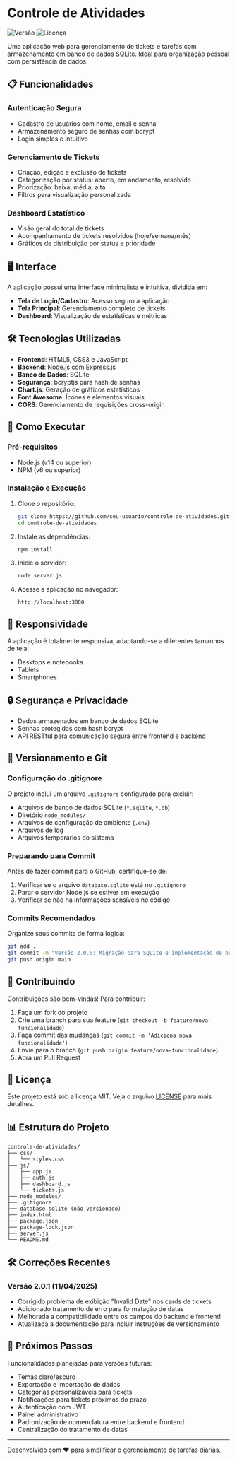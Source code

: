 # Controle de Atividades

![Versão](https://img.shields.io/badge/versão-2.0.0-blue)
![Licença](https://img.shields.io/badge/licença-MIT-green)

Uma aplicação web para gerenciamento de tickets e tarefas com armazenamento em banco de dados SQLite. Ideal para organização pessoal com persistência de dados.

## 📋 Funcionalidades

### Autenticação Segura
- Cadastro de usuários com nome, email e senha
- Armazenamento seguro de senhas com bcrypt
- Login simples e intuitivo

### Gerenciamento de Tickets
- Criação, edição e exclusão de tickets
- Categorização por status: aberto, em andamento, resolvido
- Priorização: baixa, média, alta
- Filtros para visualização personalizada

### Dashboard Estatístico
- Visão geral do total de tickets
- Acompanhamento de tickets resolvidos (hoje/semana/mês)
- Gráficos de distribuição por status e prioridade

## 🖥️ Interface

A aplicação possui uma interface minimalista e intuitiva, dividida em:

- **Tela de Login/Cadastro**: Acesso seguro à aplicação
- **Tela Principal**: Gerenciamento completo de tickets
- **Dashboard**: Visualização de estatísticas e métricas

## 🛠️ Tecnologias Utilizadas

- **Frontend**: HTML5, CSS3 e JavaScript
- **Backend**: Node.js com Express.js
- **Banco de Dados**: SQLite
- **Segurança**: bcryptjs para hash de senhas
- **Chart.js**: Geração de gráficos estatísticos
- **Font Awesome**: Ícones e elementos visuais
- **CORS**: Gerenciamento de requisições cross-origin

## 🚀 Como Executar

### Pré-requisitos
- Node.js (v14 ou superior)
- NPM (v6 ou superior)

### Instalação e Execução

1. Clone o repositório:
   ```bash
   git clone https://github.com/seu-usuario/controle-de-atividades.git
   cd controle-de-atividades
   ```

2. Instale as dependências:
   ```bash
   npm install
   ```

3. Inicie o servidor:
   ```bash
   node server.js
   ```

4. Acesse a aplicação no navegador:
   ```
   http://localhost:3000
   ```

## 📱 Responsividade

A aplicação é totalmente responsiva, adaptando-se a diferentes tamanhos de tela:
- Desktops e notebooks
- Tablets
- Smartphones

## 🔒 Segurança e Privacidade

- Dados armazenados em banco de dados SQLite
- Senhas protegidas com hash bcrypt
- API RESTful para comunicação segura entre frontend e backend

## 🔄 Versionamento e Git

### Configuração do .gitignore
O projeto inclui um arquivo `.gitignore` configurado para excluir:
- Arquivos de banco de dados SQLite (`*.sqlite`, `*.db`)
- Diretório `node_modules/`
- Arquivos de configuração de ambiente (`.env`)
- Arquivos de log
- Arquivos temporários do sistema

### Preparando para Commit
Antes de fazer commit para o GitHub, certifique-se de:
1. Verificar se o arquivo `database.sqlite` está no `.gitignore`
2. Parar o servidor Node.js se estiver em execução
3. Verificar se não há informações sensíveis no código

### Commits Recomendados
Organize seus commits de forma lógica:
```bash
git add .
git commit -m "Versão 2.0.0: Migração para SQLite e implementação de backend"
git push origin main
```

## 🤝 Contribuindo

Contribuições são bem-vindas! Para contribuir:

1. Faça um fork do projeto
2. Crie uma branch para sua feature (`git checkout -b feature/nova-funcionalidade`)
3. Faça commit das mudanças (`git commit -m 'Adiciona nova funcionalidade'`)
4. Envie para o branch (`git push origin feature/nova-funcionalidade`)
5. Abra um Pull Request

## 📝 Licença

Este projeto está sob a licença MIT. Veja o arquivo [LICENSE](LICENSE) para mais detalhes.

## 📊 Estrutura do Projeto

```
controle-de-atividades/
├── css/
│   └── styles.css
├── js/
│   ├── app.js
│   ├── auth.js
│   ├── dashboard.js
│   └── tickets.js
├── node_modules/
├── .gitignore
├── database.sqlite (não versionado)
├── index.html
├── package.json
├── package-lock.json
├── server.js
└── README.md
```

## 🛠️ Correções Recentes

### Versão 2.0.1 (11/04/2025)
- Corrigido problema de exibição "Invalid Date" nos cards de tickets
- Adicionado tratamento de erro para formatação de datas
- Melhorada a compatibilidade entre os campos do backend e frontend
- Atualizada a documentação para incluir instruções de versionamento

## 🔮 Próximos Passos

Funcionalidades planejadas para versões futuras:

- Temas claro/escuro
- Exportação e importação de dados
- Categorias personalizáveis para tickets
- Notificações para tickets próximos do prazo
- Autenticação com JWT
- Painel administrativo
- Padronização de nomenclatura entre backend e frontend
- Centralização do tratamento de datas

---

Desenvolvido com ❤️ para simplificar o gerenciamento de tarefas diárias.
